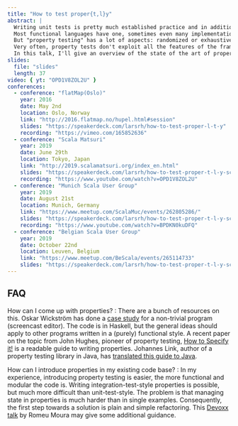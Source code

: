 ```yaml
---
title: "How to test proper{t,l}y"
abstract: |
  Writing unit tests is pretty much established practice and in addition to that, property testing has caught up on popularity.
  Most functional languages have one, sometimes even many implementations.
  But "property testing" has a lot of aspects: randomized or exhaustive, minimization and generalization of counter examples, custom generators and filters, to name a few.
  Very often, property tests don't exploit all the features of the framework.
  In this talk, I'll give an overview of the state of the art of property testing and show some common use cases, techniques and pitfalls.
slides:
  file: "slides"
  length: 37
video: { yt: "OPD1V8ZOL2U" }
conferences:
  - conference: "flatMap(Oslo)"
    year: 2016
    date: May 2nd
    location: Oslo, Norway
    link: "http://2016.flatmap.no/hupel.html#session"
    slides: "https://speakerdeck.com/larsrh/how-to-test-proper-l-t-y"
    recording: "https://vimeo.com/165852636"
  - conference: "Scala Matsuri"
    year: 2019
    date: June 29th
    location: Tokyo, Japan
    link: "http://2019.scalamatsuri.org/index_en.html"
    slides: "https://speakerdeck.com/larsrh/how-to-test-proper-t-l-y-scala-matsuri-edition"
    recording: "https://www.youtube.com/watch?v=OPD1V8ZOL2U"
  - conference: "Munich Scala User Group"
    year: 2019
    date: August 21st
    location: Munich, Germany
    link: "https://www.meetup.com/ScalaMuc/events/262805286/"
    slides: "https://speakerdeck.com/larsrh/how-to-test-proper-t-l-y-scala-matsuri-edition"
    recording: "https://www.youtube.com/watch?v=BPDKN0kuDFQ"
  - conference: "Belgian Scala User Group"
    year: 2019
    date: October 22nd
    location: Leuven, Belgium
    link: "https://www.meetup.com/BeScala/events/265114733"
    slides: "https://speakerdeck.com/larsrh/how-to-test-proper-t-l-y-scala-matsuri-edition"
---
```


## FAQ

How can I come up with properties?
: There are a bunch of resources on this.
  Oskar Wickström has done a [case study](https://wickstrom.tech/programming/2019/03/02/property-based-testing-in-a-screencast-editor-introduction.html) for a non-trivial program (screencast editor).
  The code is in Haskell, but the general ideas should apply to other programs written in a (purely) functional style.
  A recent paper on the topic from John Hughes, pioneer of property testing, [How to Specify it!](https://www.tfp2019.org/resources/tfp2019-how-to-specify-it.pdf) is a readable guide to writing properties.
  Johannes Link, author of a property testing library in Java, has [translated this guide to Java](https://johanneslink.net/how-to-specify-it/).

How can I introduce properties in my existing code base?
: In my experience, introducing property testing is easier, the more functional and modular the code is.
  Writing integration-test-style properties is possible, but much more difficult than unit-test-style.
  The problem is that managing state in properties is much harder than in single examples.
  Consequently, the first step towards a solution is plain and simple refactoring.
  This [Devoxx talk](https://www.youtube.com/watch?v=5pwv3cuo3Qk) by Romeu Moura may give some additional guidance.
